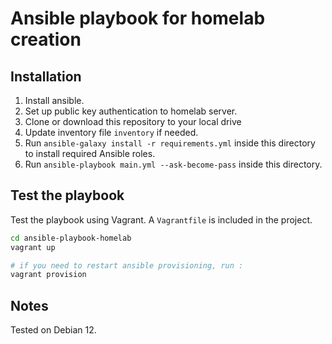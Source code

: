 # Ansible playbook for homelab creation

## Installation

1. Install ansible.
2. Set up public key authentication to homelab server.
3. Clone or download this repository to your local drive
4. Update inventory file `inventory` if needed.
5. Run `ansible-galaxy install -r requirements.yml` inside this directory to install required Ansible roles.
6. Run `ansible-playbook main.yml --ask-become-pass` inside this directory.

## Test the playbook

Test the playbook using Vagrant. A `Vagrantfile` is included in the project.

```sh
cd ansible-playbook-homelab
vagrant up

# if you need to restart ansible provisioning, run :
vagrant provision
```

## Notes

Tested on Debian 12.

